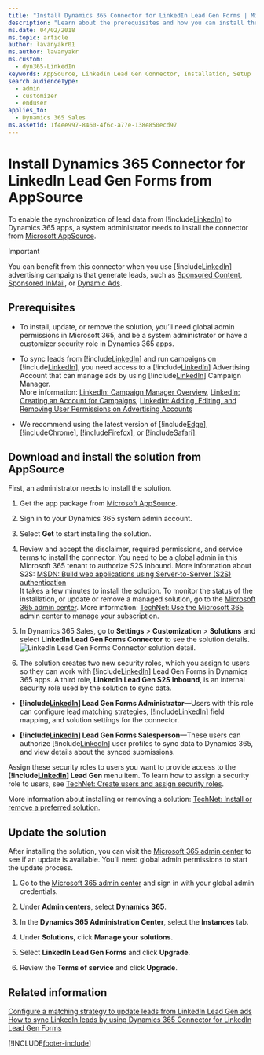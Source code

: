 ```yaml
---
title: "Install Dynamics 365 Connector for LinkedIn Lead Gen Forms | Microsoft Docs"
description: "Learn about the prerequisites and how you can install the LinkedIn Connector for your Dynamics 365 organization."
ms.date: 04/02/2018
ms.topic: article
author: lavanyakr01
ms.author: lavanyakr
ms.custom: 
  - dyn365-LinkedIn
keywords: AppSource, LinkedIn Lead Gen Connector, Installation, Setup
search.audienceType: 
  - admin
  - customizer
  - enduser
applies_to: 
  - Dynamics 365 Sales
ms.assetid: 1f4ee997-8460-4f6c-a77e-138e850ecd97
---
```


# Install Dynamics 365 Connector for LinkedIn Lead Gen Forms from AppSource

To enable the synchronization of lead data from [!include[LinkedIn](../includes/pn-linkedin.md)] to Dynamics 365 apps, a system administrator needs to install the connector from [Microsoft AppSource](https://go.microsoft.com/fwlink/p/?linkid=850928).

> [!IMPORTANT]
> You can benefit from this connector when you use [!include[LinkedIn](../includes/pn-linkedin.md)] advertising campaigns that generate leads, such as [Sponsored Content](https://business.linkedin.com/marketing-solutions/native-advertising/), [Sponsored InMail](https://business.linkedin.com/marketing-solutions/sponsored-inmail), or [Dynamic Ads](https://business.linkedin.com/marketing-solutions/dynamic-ads).

## Prerequisites

* To install, update, or remove the solution, you’ll need global admin permissions in Microsoft 365, and be a system administrator or have a customizer security role in Dynamics 365 apps.

* To sync leads from [!include[LinkedIn](../includes/pn-linkedin.md)] and run campaigns on [!include[LinkedIn](../includes/pn-linkedin.md)], you need access to a [!include[LinkedIn](../includes/pn-linkedin.md)] Advertising Account that can manage ads by using [!include[LinkedIn](../includes/pn-linkedin.md)] Campaign Manager.    
  More information: [LinkedIn: Campaign Manager Overview](https://www.linkedin.com/help/lms/answer/56969), [LinkedIn: Creating an Account for Campaigns](https://www.linkedin.com/help/lms/topics/8121/8122/5749), [LinkedIn: Adding, Editing, and Removing User Permissions on Advertising Accounts](https://www.linkedin.com/help/lms/answer/5753)

* We recommend using the latest version of [!include[Edge](../includes/pn-microsoft-edge.md)], [!include[Chrome](../includes/tn-google-chrome.md)], [!include[Firefox](../includes/tn-mozilla-firefox.md)], or [!include[Safari](../includes/tn-apple-safari.md)].

## Download and install the solution from AppSource

First, an administrator needs to install the solution.

1. Get the app package from [Microsoft AppSource](https://go.microsoft.com/fwlink/p/?linkid=850928).

2. Sign in to your Dynamics 365 system admin account.

3. Select **Get** to start installing the solution.

4. Review and accept the disclaimer, required permissions, and service terms to install the connector. You need to be a global admin in this Microsoft 365 tenant to authorize S2S inbound. More information about S2S: [MSDN: Build web applications using Server-to-Server (S2S) authentication](/previous-versions/dynamicscrm-2016/developers-guide/mt790168(v=crm.8))  
   It takes a few minutes to install the solution. To monitor the status of the installation, or update or remove a managed solution, go to the [Microsoft 365 admin center](https://admin.microsoft.com/).
   More information: [TechNet: Use the Microsoft 365 admin center to manage your subscription](/power-platform/admin/use-office-365-admin-center-manage-subscription).

5. In Dynamics 365 Sales, go to **Settings** > **Customization** > **Solutions** and select **LinkedIn Lead Gen Forms Connector** to see the solution details.  
   ![LinkedIn Lead Gen Forms Connector solution detail.](media/Solution-details.png "LinkedIn Lead Gen Forms Connector solution details")

6. The solution creates two new security roles, which you assign to users so they can work with [!include[LinkedIn](../includes/pn-linkedin.md)] Lead Gen Forms in Dynamics 365 apps. A third role, **LinkedIn Lead Gen S2S Inbound**, is an internal security role used by the solution to sync data.

* **[!include[LinkedIn](../includes/pn-linkedin.md)] Lead Gen Forms Administrator**&mdash;Users with this role can configure lead matching strategies, [!include[LinkedIn](../includes/pn-linkedin.md)] field mapping, and solution settings for the connector.

* **[!include[LinkedIn](../includes/pn-linkedin.md)] Lead Gen Forms Salesperson**&mdash;These users can authorize [!include[LinkedIn](../includes/pn-linkedin.md)] user profiles to sync data to Dynamics 365, and view details about the synced submissions.

Assign these security roles to users you want to provide access to the **[!include[LinkedIn](../includes/pn-linkedin.md)] Lead Gen** menu item. To learn how to assign a security role to users, see [TechNet: Create users and assign security roles](/power-platform/admin/create-users-assign-online-security-roles#BKMK_AssignSecurity).

More information about installing or removing a solution: [TechNet: Install or remove a preferred solution](/previous-versions/dynamicscrm-2016/administering-dynamics-365/dn878909(v=crm.8)).

## Update the solution

After installing the solution, you can visit the [Microsoft 365 admin center](https://admin.microsoft.com/) to see if an update is available. You'll need global admin permissions to start the update process.

1. Go to the [Microsoft 365 admin center](https://admin.microsoft.com/) and sign in with your global admin credentials.

2. Under **Admin centers**, select **Dynamics 365**. 

3. In the **Dynamics 365 Administration Center**, select the **Instances** tab.

4. Under **Solutions**, click **Manage your solutions**.

5. Select **LinkedIn Lead Gen Forms** and click **Upgrade**.

6. Review the **Terms of service** and click **Upgrade**.

## Related information

[Configure a matching strategy to update leads from LinkedIn Lead Gen ads](configure-matching-strategy.md)  
[How to sync LinkedIn leads by using Dynamics 365 Connector for LinkedIn Lead Gen Forms](sync-linkedin-leads.md)


[!INCLUDE[footer-include](../includes/footer-banner.md)]
